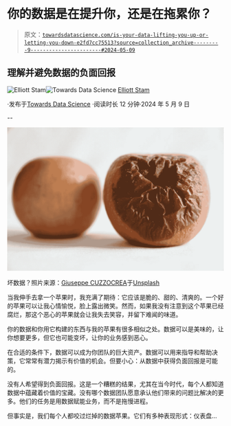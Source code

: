 # 你的数据是在提升你，还是在拖累你？

> 原文：[`towardsdatascience.com/is-your-data-lifting-you-up-or-letting-you-down-e2fd7cc75513?source=collection_archive---------9-----------------------#2024-05-09`](https://towardsdatascience.com/is-your-data-lifting-you-up-or-letting-you-down-e2fd7cc75513?source=collection_archive---------9-----------------------#2024-05-09)

## 理解并避免数据的负面回报

[](https://medium.com/@elliottstam?source=post_page---byline--e2fd7cc75513--------------------------------)![Elliott Stam](https://medium.com/@elliottstam?source=post_page---byline--e2fd7cc75513--------------------------------)[](https://towardsdatascience.com/?source=post_page---byline--e2fd7cc75513--------------------------------)![Towards Data Science](https://towardsdatascience.com/?source=post_page---byline--e2fd7cc75513--------------------------------) [Elliott Stam](https://medium.com/@elliottstam?source=post_page---byline--e2fd7cc75513--------------------------------)

·发布于[Towards Data Science](https://towardsdatascience.com/?source=post_page---byline--e2fd7cc75513--------------------------------) ·阅读时长 12 分钟·2024 年 5 月 9 日

--

![](img/23e6e7dbcba52d8905e574dc0b14721e.png)

坏数据？照片来源：[Giuseppe CUZZOCREA](https://unsplash.com/@kuzzogiu?utm_source=medium&utm_medium=referral)于[Unsplash](https://unsplash.com/?utm_source=medium&utm_medium=referral)

当我伸手去拿一个苹果时，我充满了期待：它应该是脆的、甜的、清爽的。一个好的苹果可以让我心情愉悦，脸上露出微笑。然而，如果我没有注意到这个苹果已经腐烂，那这个恶心的苹果就会让我失去笑容，并留下难闻的味道。

你的数据和你用它构建的东西与我的苹果有很多相似之处。数据可以是美味的，让你想要更多，但它也可能变坏，让你的业务感到恶心。

在合适的条件下，数据可以成为你团队的巨大资产。数据可以用来指导和帮助决策，它常常有潜力揭示有价值的机会。但要小心：从数据中获得负面回报是可能的。

没有人希望得到负面回报。这是一个糟糕的结果，尤其在当今时代，每个人都知道数据中蕴藏着价值的宝藏。没有哪个数据团队愿意承认他们带来的问题比解决的更多。他们的任务是用数据赋能业务，而不是拖慢进程。

但事实是，我们每个人都咬过烂掉的数据苹果。它们有多种表现形式：仪表盘…
